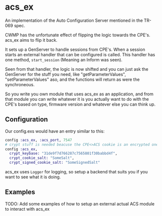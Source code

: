 # acs_ex

An implementation of the Auto Configuration Server mentioned in the TR-069 spec.

CWMP has the unfortunate effect of flipping the logic towards the CPE's. acs_ex aims to flip it
back.

It sets up a GenServer to handle sessions from CPE's. When a session starts an external handler that
can be configured is called. This handler has one method, `start_session` (Meaning an Inform was seen).

Seen from that handler, the logic is now shifted and you can just ask the GenServer for the stuff you need,
like "getParameterValues", "setParameterValues" aso, and the functions will return as were the
synchroneous.

So you write you own module that uses acs_ex as an application, and from that module you can
write whatever it is you actually want to do with the CPE's based on type, firmware version and
whatever else you can think up.

## Configuration

Our config.exs would have an entry similar to this:

```elixir
config :acs_ex, :acs_port, 7547
# crypt stuff is needed beacuse the CPE<>ACS cookie is an encrypted one.
config :acs_ex,
  crypt_keybase: "31de9f7d766287c7565801f30babbd4f",
  crypt_cookie_salt: "SomeSalt",
  crypt_signed_cookie_salt: "SomeSignedSalt"

```

acs_ex uses `Logger` for logging, so setup a backend that suits you if you want to see what it
is doing.

## Examples

TODO: Add some examples of how to setup an external actual ACS module to interact with acs_ex


